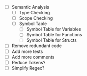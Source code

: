 - [ ] Semantic Analysis
  - [ ] Type Checking
  - [ ] Scope Checking
  - [ ] Symbol Table
    - [ ] Symbol Table for Variables
    - [ ] Symbol Table for Functions
    - [ ] Symbol Table for Structs
- [ ] Remove redundant code
- [ ] Add more tests
- [ ] Add more comments
- [ ] Reduce Tokens?
- [ ] Simplify Regex?